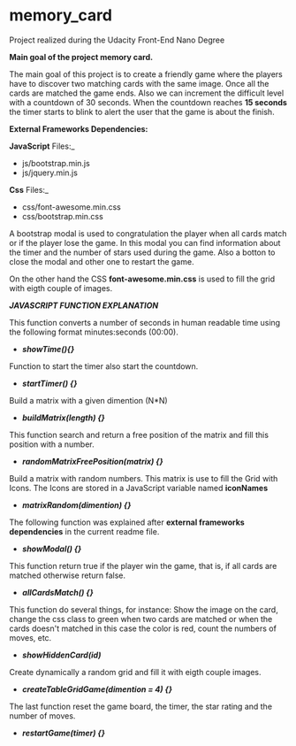 # memory_card
Project realized during the Udacity Front-End Nano Degree

**Main goal of the project memory card.**

The main goal of this project is to create a friendly game where the players have to discover two matching cards with the same image. Once all the cards are matched the game ends. Also we can increment the difficult level with a countdown of 30 seconds. When the countdown reaches **15 seconds** the timer starts to blink to alert the user that the game is about the finish.


**External Frameworks Dependencies:**

**JavaScript** Files:_
- js/bootstrap.min.js
- js/jquery.min.js

**Css** Files:_
- css/font-awesome.min.css
- css/bootstrap.min.css

A bootstrap modal is used to congratulation the player when all cards match or if the player lose the game. In this modal you can find information about the timer and the number of stars used during the game. Also a botton to close the modal and other one to restart the game. 


On the other hand the CSS **font-awesome.min.css** is used to fill the grid with eigth couple of images.


**_JAVASCRIPT FUNCTION EXPLANATION_**

This function converts a number of seconds in human readable time using the following format minutes:seconds (00:00).
- _**showTime(){}**_

Function to start the timer also start the countdown.
- _**startTimer() {}**_

Build a matrix with a given dimention (N*N)
- _**buildMatrix(length) {}**_

This function search and return a free position of the matrix and fill this position with a number.
- _**randomMatrixFreePosition(matrix) {}**_

Build a matrix with random numbers. This matrix is use to fill the Grid with Icons.
The Icons are stored in a JavaScript variable named **iconNames**
- _**matrixRandom(dimention) {}**_

The following function was explained after **external frameworks dependencies** in the current readme file.
- _**showModal() {}**_

This function return true if the player win the game, that is, if all cards are matched otherwise return false.
- _**allCardsMatch() {}**_

This function do several things, for instance: Show the image on the card, change the css class to green when two cards are matched or when the cards doesn't matched in this case the color is red, count the numbers of moves, etc.
- _**showHiddenCard(id)**_

Create dynamically a random grid and fill it with eigth couple images.
- _**createTableGridGame(dimention = 4) {}**_

The last function reset the game board, the timer, the star rating and the number of moves.
- _**restartGame(timer) {}**_

